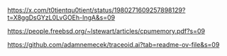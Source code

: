 https://x.com/t0tientqu0tient/status/1980271609257898129?t=X8ggDsGYzL0LvGOEh-IngA&s=09

https://people.freebsd.org/~lstewart/articles/cpumemory.pdf?s=09

https://github.com/adamnemecek/traceoid.ai?tab=readme-ov-file&s=09